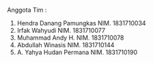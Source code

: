 Anggota Tim :
1. Hendra Danang Pamungkas	NIM. 1831710034
2. Irfak Wahyudi	        NIM. 1831710077
3. Muhammad Andy H.	        NIM. 1831710078
4. Abdullah Winasis	        NIM. 1831710144
5. A. Yahya Hudan Permana	NIM. 1831710190
